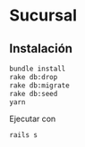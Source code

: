 # Sucursal

## Instalación

```bash
bundle install
rake db:drop
rake db:migrate
rake db:seed
yarn
```

Ejecutar con

```bash
rails s
```
